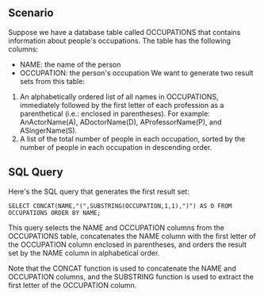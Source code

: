 ## Scenario
Suppose we have a database table called OCCUPATIONS that contains information about people's occupations. The table has the following columns:

- NAME: the name of the person
- OCCUPATION: the person's occupation
We want to generate two result sets from this table:

1. An alphabetically ordered list of all names in OCCUPATIONS, immediately followed by the first letter of each profession as a parenthetical (i.e.: enclosed in parentheses). For example: AnActorName(A), ADoctorName(D), AProfessorName(P), and ASingerName(S).
2. A list of the total number of people in each occupation, sorted by the number of people in each occupation in descending order.

## SQL Query
Here's the SQL query that generates the first result set:
```
SELECT CONCAT(NAME,"(",SUBSTRING(OCCUPATION,1,1),")") AS O FROM OCCUPATIONS ORDER BY NAME;
```
This query selects the NAME and OCCUPATION columns from the OCCUPATIONS table, concatenates the NAME column with the first letter of the OCCUPATION column enclosed in parentheses, and orders the result set by the NAME column in alphabetical order.

Note that the CONCAT function is used to concatenate the NAME and OCCUPATION columns, and the SUBSTRING function is used to extract the first letter of the OCCUPATION column.